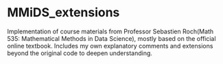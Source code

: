 # MMiDS_extensions
Implementation of course materials from Professor Sebastien Roch(Math 535: Mathematical Methods in Data Science), mostly based on the official online textbook. Includes my own explanatory comments and extensions beyond the original code to deepen understanding.
